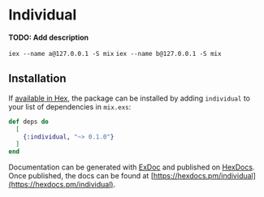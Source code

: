 # Individual

**TODO: Add description**

`iex --name a@127.0.0.1 -S mix`
`iex --name b@127.0.0.1 -S mix`

## Installation

If [available in Hex](https://hex.pm/docs/publish), the package can be installed
by adding `individual` to your list of dependencies in `mix.exs`:

```elixir
def deps do
  [
    {:individual, "~> 0.1.0"}
  ]
end
```

Documentation can be generated with [ExDoc](https://github.com/elixir-lang/ex_doc)
and published on [HexDocs](https://hexdocs.pm). Once published, the docs can
be found at [https://hexdocs.pm/individual](https://hexdocs.pm/individual).

